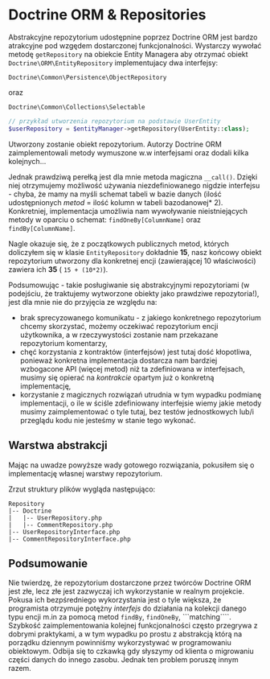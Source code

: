 # Doctrine ORM & Repositories

Abstrakcyjne repozytorium udostępnine poprzez Doctrine ORM jest bardzo atrakcyjne pod wzgędem dostarczonej funkcjonalności. Wystarczy wywołać metodę ```getRepository``` na obiekcie Entity Managera aby otrzymać obiekt ```Doctrine\ORM\EntityRepository``` implementujacy dwa interfejsy:

```Doctrine\Common\Persistence\ObjectRepository```

oraz

```Doctrine\Common\Collections\Selectable```

```php
// przykład utworzenia repozytorium na podstawie UserEntity
$userRepository = $entityManager->getRepository(UserEntity::class);
```

Utworzony zostanie obiekt repozytorium. Autorzy Doctrine ORM zaimplementowali metody wymuszone w.w interfejsami oraz dodali kilka kolejnych...

Jednak prawdziwą perełką jest dla mnie metoda magiczna ```__call()```. Dzięki niej otrzymujemy możliwość używania niezdefiniowanego nigdzie interfejsu - chyba, że mamy na myśli schemat tabeli w bazie danych (ilość udostępnionych *metod* = ilość kolumn w tabeli bazodanowej* 2).
Konkretniej, implementacja umożliwia nam wywoływanie nieistniejących metody w oparciu o schemat: ```findOneBy[ColumnName]``` oraz ```findBy[ColumnName]```.

Nagle okazuje się, że z początkowych publicznych metod, których doliczyłem się w klasie ```EntityRepository``` dokładnie **15**, nasz końcowy obiekt repozytorium utworzony dla konkretnej encji (zawierającej 10 właściwości) zawiera ich **35** ( ```15 + (10*2)```).

Podsumowując - takie posługiwanie się abstrakcyjnymi repozytoriami (w podejściu, że traktujemy wytworzone obiekty jako prawdziwe repozytoria!), jest dla mnie nie do przyjęcia ze względu na:

- brak sprecyzowanego komunikatu - z jakiego konkretnego repozytorium chcemy skorzystać, możemy oczekiwać repozytorium encji użytkownika, a w rzeczywystości zostanie nam przekazane repozytorium komentarzy,
- chęć korzystania z kontraktów (interfejsów) jest tutaj dość kłopotliwa, ponieważ konkretna implementacja dostarcza nam bardziej wzbogacone API (więcej metod) niż ta zdefiniowana w interfejsach, musimy się opierać na *kontrakcie* opartym już o konkretną implementację,
- korzystanie z magicznych rozwiązań utrudnia w tym wypadku podmianę implementacji, o ile w ściśle zdefiniowany interfejsie wiemy jakie metody musimy zaimplementować o tyle tutaj, bez testów jednostkowych lub/i przeglądu kodu nie jesteśmy w stanie tego wykonać.

## Warstwa abstrakcji

Mając na uwadze powyższe wady gotowego rozwiązania, pokusiłem się o implementację własnej warstwy repozytorium.

Zrzut struktury plików wygląda następująco:

```
Repository
|-- Doctrine
|   |-- UserRepository.php
|   |-- CommentRepository.php
|-- UserRepositoryInterface.php
|-- CommentRepositoryInterface.php
```

## Podsumowanie

Nie twierdzę, że repozytorium dostarczone przez twórców Doctrine ORM jest złe, lecz złe jest zazwyczaj ich wykorzystanie w realnym projekcie. Pokusa ich bezpśredniego wykorzystania jest o tyle większa, że programista otrzymuje potężny *interfejs* do działania na kolekcji danego typu encji m.in za pomocą metod ```findBy```, ```findOneBy```, ```matching````. Szybkość zaimplementowania kolejnej funkcjonalności często przegrywa z dobrymi praktykami, a w tym wypadku po prostu z abstrakcją którą na porządku dziennym powinniśmy wykorzystywać w programowaniu obiektowym. Odbija się to czkawką gdy słyszymy od klienta o migrowaniu części danych do innego zasobu. Jednak ten problem poruszę innym razem. 